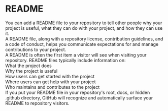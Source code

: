 # README  
You can add a README file to your repository to tell other people why your project is useful, what they can do with your project, and how they can use it.  
A README file, along with a repository license, contribution guidelines, and a code of conduct, helps you communicate expectations for and manage contributions to your project.  
A README is often the first item a visitor will see when visiting your repository. README files typically include information on:  
What the project does  
Why the project is useful  
How users can get started with the project  
Where users can get help with your project  
Who maintains and contributes to the project  
If you put your README file in your repository's root, docs, or hidden .github directory, GitHub will recognize and automatically surface your README to repository visitors.